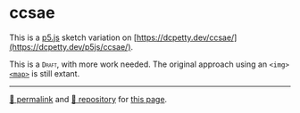 # ccsae

This is a [p5.js](https://p5js.org/) sketch variation on [https://dcpetty.dev/ccsae/](https://dcpetty.dev/p5js/ccsae/).

This is a <span style="font-variant: small-caps;">`Draft`</span>, with more work needed. The original approach using an `<img>` [`<map>`](https://developer.mozilla.org/en-US/docs/Web/HTML/Element/map) is still extant.
<hr />

[&#128279; permalink](https://dcpetty.github.io/p5js/ccsae/) and [&#128297; repository](https://github.com/dcpetty/p5js/tree/main/ccsae) for [this page](https://editor.p5js.org/dcpetty/sketches/x1MXpMMEI).
